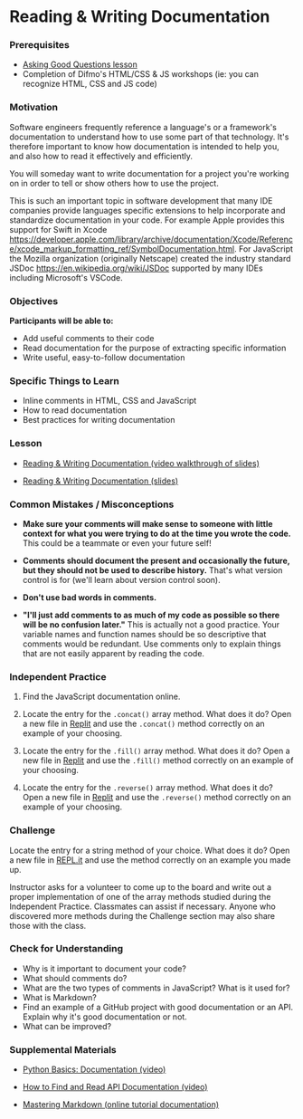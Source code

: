 # Reading & Writing Documentation

### Prerequisites

- [Asking Good Questions lesson](https://github.com/Difmo/curriculum/blob/07bf87e843673412fcffad47b5e9eeb26c382f27/onboarding/asking-good-questions.md)
- Completion of Difmo's HTML/CSS & JS workshops (ie: you can recognize HTML, CSS and JS code)

### Motivation

Software engineers frequently reference a language's or a framework's documentation to understand how to use some part of that technology. It's therefore important to know how documentation is intended to help you, and also how to read it effectively and efficiently.

You will someday want to write documentation for a project you're working on in order to tell or show others how to use the project.

This is such an important topic in software development that many IDE companies provide languages specific extensions to help incorporate and standardize documentation in your code. For example Apple provides this support for Swift in Xcode https://developer.apple.com/library/archive/documentation/Xcode/Reference/xcode_markup_formatting_ref/SymbolDocumentation.html. For JavaScript the Mozilla organization (originally Netscape) created the industry standard JSDoc https://en.wikipedia.org/wiki/JSDoc supported by many IDEs including Microsoft's VSCode.

### Objectives

**Participants will be able to:**

- Add useful comments to their code
- Read documentation for the purpose of extracting specific information
- Write useful, easy-to-follow documentation

### Specific Things to Learn

- Inline comments in HTML, CSS and JavaScript
- How to read documentation
- Best practices for writing documentation

### Lesson

- [Reading & Writing Documentation (video walkthrough of slides)](https://drive.google.com/file/d/1D6hUb6Z-EXYjzsrM3C4WOQ31ZWmtbmzh/view?usp=sharing)

- [Reading & Writing Documentation (slides)](https://docs.google.com/presentation/d/18CJBM1Z6IA4MGGy6phf2bJN5gOrzQ64y1coIMcq8te0/edit?usp=sharing)

### Common Mistakes / Misconceptions

- **Make sure your comments will make sense to someone with little context for what you were trying to do at the time you wrote the code.** This could be a teammate or even your future self!

- **Comments should document the present and occasionally the future, but they should not be used to describe history.** That's what version control is for (we'll learn about version control soon).

- **Don't use bad words in comments.**

- **"I'll just add comments to as much of my code as possible so there will be no confusion later."** This is actually not a good practice. Your variable names and function names should be so descriptive that comments would be redundant. Use comments only to explain things that are not easily apparent by reading the code.

### Independent Practice

1. Find the JavaScript documentation online.

2. Locate the entry for the `.concat()` array method. What does it do? Open a new file in [Replit](http://www.repl.it) and use the `.concat()` method correctly on an example of your choosing.

3. Locate the entry for the `.fill()` array method. What does it do? Open a new file in [Replit](http://www.repl.it) and use the `.fill()` method correctly on an example of your choosing.

4. Locate the entry for the `.reverse()` array method. What does it do? Open a new file in [Replit](http://www.repl.it) and use the `.reverse()` method correctly on an example of your choosing.

### Challenge

Locate the entry for a string method of your choice. What does it do? Open a new file in [REPL.it](http://www.repl.it) and use the method correctly on an example you made up.

Instructor asks for a volunteer to come up to the board and write out a proper implementation of one of the array methods studied during the Independent Practice. Classmates can assist if necessary. Anyone who discovered more methods during the Challenge section may also share those with the class.

### Check for Understanding

- Why is it important to document your code?
- What should comments do?
- What are the two types of comments in JavaScript? What is it used for?
- What is Markdown?
- Find an example of a GitHub project with good documentation or an API. Explain why it's good documentation or not.
- What can be improved?

### Supplemental Materials

- [Python Basics: Documentation (video)](https://www.youtube.com/watch?v=E7fDz2Gm0mI)
- [How to Find and Read API Documentation (video)](https://www.youtube.com/watch?v=xjU8LBQu53U)

- [Mastering Markdown (online tutorial documentation)](https://guides.github.com/features/mastering-markdown/)
